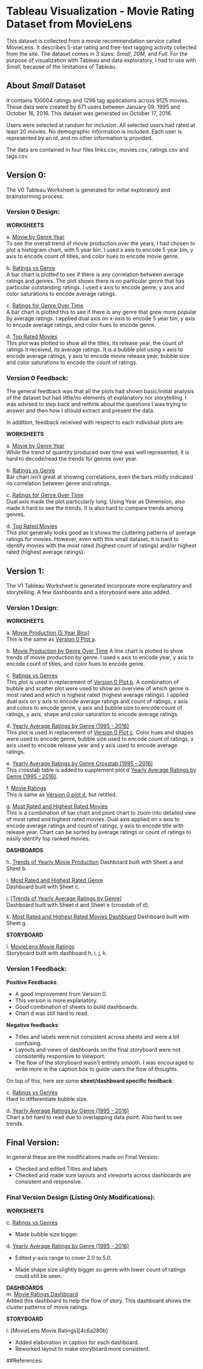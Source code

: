 
# Tableau Visualization - Movie Rating Dataset from MovieLens


This dataset is collected from a movie recommendation service called MovieLens.  It describes 5-star rating and free-text tagging activity collected from the site.  The dataset comes in 3 sizes: _Small_, _20M_, and _Full_.  For the purpose of visualization with Tableau and data exploratory, I had to use with _Small_, because of the limitations of Tableau.  

## About _Small_ Dataset      
It contains 100004 ratings and 1296 tag applications across 9125 movies. These data were created by 671 users between January 09, 1995 and October 16, 2016. This dataset was generated on October 17, 2016.  

Users were selected at random for inclusion. All selected users had rated at least 20 movies. No demographic information is included. Each user is represented by an id, and no other information is provided.

The data are contained in four files links.csv, movies.csv, ratings.csv and tags.csv.


## Version 0:   
The V0 Tableau Worksheet is generated for initial exploratory and brainstorming process.

### Version 0 Design:  

**WORKSHEETS**    

a. [Movie by Genre Year ][0946e7b3]        
To see the overall trend of movie production over the years, I had chosen to plot a histogram  chart, with 5 year bin.  I used x axis to encode 5 year bin, y axis to encode count of titles, and color hues to encode movie genre.     

b. [Ratings vs Genre][99349fc5]    
A bar chart is plotted to see if there is any correlation between average ratings and genres.  The plot shows there is no particular genre that has particular outstanding ratings.  I used x axis to encode genre, y axis and color saturations to encode average ratings.      

c. [Ratings for Genre Over Time][1bd98f06]      
A bar chart is plotted this to see if there is any genre that grew more popular by average ratings.  I applied dual axis on x-axis to encode 5 year bin, y axis to encode average ratings, and color hues to encode genre.       

d. [Top Rated Movies][da5db654]     
This plot was plotted to show all the titles, its release year, the count of ratings it received, its average ratings.  It is a bubble plot using x axis to encode average ratings, y axis to encode movie release year, bubble size and color saturations to encode the count of ratings.    

  [0946e7b3]: https://public.tableau.com/profile/yoong.shin.chow#!/vizhome/TableauProject_ml-latest-small_v1/MoviesProduction5YearBins "Movie Production 5 Year Bin"
  [99349fc5]: https://public.tableau.com/profile/yoong.shin.chow#!/vizhome/TableauProject_ml-latest-small_v0/RatingsvGenre "Ratings vs Genre"
  [1bd98f06]: https://public.tableau.com/profile/yoong.shin.chow#!/vizhome/TableauProject_ml-latest-small_v0/RatingsforGenreOverTime "Ratings for Genre Over Time"
  [da5db654]: https://public.tableau.com/profile/yoong.shin.chow#!/vizhome/TableauProject_ml-latest-small_v0/TopRatedMoviesShows "Top Rated Movies"



### Version 0 Feedback:
The general feedback was that all the plots had shown basic/initial analysis of the dataset but had little/no elements of explanatory nor storytelling.  I was advised to step back and rethink about the questions I was trying to answer and then how I should extract and present the data.  

In addition, feedback received with respect to each individual plots are:

**WORKSHEETS**  

a. [Movie by Genre Year ][0946e7b3]      
While the trend of quantity produced over time was well represented, it is hard to decode/read the trends for genres over year.  

b. [Ratings vs Genre][99349fc5]    
Bar chart isn't great at showing correlations, even the bars mildly indicated no correlation between genre and ratings.    

c. [Ratings for Genre Over Time][1bd98f06]      
Dual axis made the plot particularly long.  Using Year as Dimension, also made it hard to see the trends.  It is also hard to compare trends among genres.  

d. [Top Rated Movies][da5db654]     
This plot generally looks good as it shows the cluttering patterns of average ratings for movies.  However, even with this small dataset, it is hard to identify movies with the most rated (highest count of ratings) and/or highest rated (highest average ratings).  





## Version 1:   
The V1 Tableau Worksheet is generated incorporate more explanatory and storytelling.  A few dashboards and a storyboard were also added.  

### Version 1 Design:      

**WORKSHEETS**      

a. [Movie Production (5 Year Bins)][8bcac020]    
This is the same as [Version 0 Plot a][0946e7b3].    

  [8bcac020]: https://public.tableau.com/profile/yoong.shin.chow#!/vizhome/TableauProject_ml-latest-small_v1/MoviesProduction5YearBins "Movie Production (5 Year Bins)"

b. [Movie Production by Genre Over Time][4826bc79]
A line chart is plotted to show trends of movie production by genre.  I used x axis to encode year, y axis to encode count of titles, and color hues to encode genre.  

  [4826bc79]: https://public.tableau.com/profile/yoong.shin.chow#!/vizhome/TableauProject_ml-latest-small_v1/MovieProductionbyGenreoverTime "Movie Production by Genre Over Time"

c. [Ratings vs Genres][55ebc0a3]       
This plot is used in replacement of [Version 0 Plot b][1bd98f06].  A combination of bubble and scatter plot were used to show an overview of which genre is most rated and which is highest rated (highest average ratings).  I applied dual axis on y axis to encode average ratings and count of ratings, x axis and colors to encode genre, y axis and bubble size to encode count of ratings, y axis, shape and color saturation to encode average ratings.    

  [55ebc0a3]: https://public.tableau.com/profile/yoong.shin.chow#!/vizhome/TableauProject_ml-latest-small_v1/RatingsvGenres "Ratings vs Genres"

d. [Yearly Average Ratings by Genre (1995 - 2016)][8791c08a]     
This plot is used in replacement of [Version 0 Plot c][1bd98f06].  Color hues and shapes were used to encode genre, bubble size used to encode count of ratings, x axis used to encode release year and y axis used to encode average ratings.    

  [8791c08a]: https://public.tableau.com/profile/yoong.shin.chow#!/vizhome/TableauProject_ml-latest-small_v1/YearlyAvgRatingsbyGenre "Yearly Average Ratings by Genre"   

e. [Yearly Average Ratings by Genre Crosstab (1995 - 2016)][c1283914]        
This crosstab table is added to supplement plot d [Yearly Average Ratings by Genre (1995 - 2016)][8791c08a].   

  [c1283914]: https://public.tableau.com/profile/yoong.shin.chow#!/vizhome/TableauProject_ml-latest-small_v1/YearlyAvgRatingsbyGenreCrosstab "Yearly Average Ratings by Genre Crosstab"    

f. [Movie Ratings][2bb1bf08]     
This is same as [Version 0 plot d][da5db654], but retitled.     

  [2bb1bf08]: https://public.tableau.com/profile/yoong.shin.chow#!/vizhome/TableauProject_ml-latest-small_v1/MovieRatings "Movie Ratings"

g. [Most Rated and Highest Rated Movies][9fe7e2bf]      
This is a combination of bar chart and point chart to zoom into detailed view of most rated and highest rated movies.  Dual axis applied on x axis to encode average ratings and count of ratings, y axis to encode title with release year.  Chart can be sorted by average ratings or count of ratings to easily identify top ranked movies.      

  [9fe7e2bf]: https://public.tableau.com/profile/yoong.shin.chow#!/vizhome/TableauProject_ml-latest-small_v1/MostRatedandHighestRatedMovies "Most Rated and Highest Rated Movies"


**DASHBOARDS**     

h. [Trends of Yearly Movie Production][2e3f7ba6]
Dashboard built with Sheet a and Sheet b.  

  [2e3f7ba6]: https://public.tableau.com/profile/yoong.shin.chow#!/vizhome/TableauProject_ml-latest-small_v1/YearlyTrendsofMovieProductions "Yearly Trends of Movie Production"

i. [Most Rated and Highest Rated Genre][07db28f5]     
Dashboard built with Sheet c.

  [07db28f5]: https://public.tableau.com/profile/yoong.shin.chow#!/vizhome/TableauProject_ml-latest-small_v1/MostRatedandHighestRatedGenres "Most Rated and Highest Rated Genre"     

j. [[Trends of Yearly Average Ratings by Genre][6d35feb1]]     
Dashboard built with Sheet d and Sheet e (crosstab of d).  

  [6d35feb1]: https://public.tableau.com/profile/yoong.shin.chow#!/vizhome/TableauProject_ml-latest-small_v1/TrendsofYearlyAvgRatingsbyGenre "Trends of Yearly Average Ratings by Genre"

k. [Most Rated and Highest Rated Movies Dashboard][a773ebb6]
Dashboard built with Sheet g.  

  [a773ebb6]: https://public.tableau.com/profile/yoong.shin.chow#!/vizhome/TableauProject_ml-latest-small_v1/MostRatedandHighestRatedMoviesDB "Most Rated and Highest Rated Movies Dashboard"


**STORYBOARD**     

l. [MovieLens Movie Ratings][535356b3]        
Storyboard built with dashboard h, i, j, k.      

  [535356b3]: https://public.tableau.com/profile/yoong.shin.chow#!/vizhome/TableauProject_ml-latest-small_v1/MovieLensMovieRatings "MovieLens Movie Ratings"


### Version 1 Feedback:     

**Positive Feedbacks**:     
- A good improvement from Version 0.  
- This version is more explanatory.  
- Good combination of sheets to build dashboards.  
- Chart d was still hard to read.  

**Negative feedbacks**:    
- Titles and labels were not consistent across sheets and were a bit confusing.  
- Layouts and views of dashboards on the final storyboard were not consistently responsive to viewport.  
- The flow of the storyboard wasn't entirely smooth.  I was encouraged to write more in the caption box to guide users the flow of thoughts.

On top of this, here are some **sheet/dashboard specific feedback**:   

c. [Ratings vs Genres][55ebc0a3]  
Hard to differentiate bubble size.  

d. [Yearly Average Ratings by Genre (1995 - 2016)][8791c08a]    
Chart a bit hard to read due to overlapping data point.  Also hard to see trends.  



## Final Version:     
In general these are the modifications made on Final Version:    
- Checked and edited Titles and labels
- Checked and made sure layouts and viewports across dashboards are consistent and responsive.  


### Final Version Design (Listing Only Modifications):      

**WORKSHEETS**      

c. [Ratings vs Genres][e4602554]
- Made bubble size bigger.  

  [e4602554]: https://public.tableau.com/profile/yoong.shin.chow#!/vizhome/TableauProject_ml-latest-small_final/RatingsvGenres "Ratings vs Genres"

d. [Yearly Average Ratings by Genre (1995 - 2016)][7fbe1537]     
- Edited y-axis range to cover 2.0 to 5.0.   
- Made shape size slightly bigger so genre with lower count of ratings could still be seen.  

  [7fbe1537]: https://public.tableau.com/profile/yoong.shin.chow#!/vizhome/TableauProject_ml-latest-small_final/YearlyAvgRatingsbyGenre "Yearly Average Ratings by Genre"

**DASHBOARDS**     
m. [Movie Ratings Dashboard][d8b54404]    
Added this dashboard to help the flow of story.  This dashboard shows the cluster patterns of movie ratings.  

  [d8b54404]: https://public.tableau.com/profile/yoong.shin.chow#!/vizhome/TableauProject_ml-latest-small_final/MovieRatingsDashboard "Movie Ratings Dashboard"



**STORYBOARD**     

l. [MovieLens Movie Ratings][4c6a280b]    
- Added elaboration in caption for each dashboard.  
- Reworked layout to make storyboard more consistent.  


##References:     
